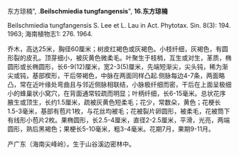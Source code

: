东方琼楠",
.**Beilschmiedia tungfangensis**",
**16.东方琼楠**

Beilschmiedia tungfangensis S. Lee et L. Lau in Act. Phytotax. Sin. 8(3): 194. 1963; 海南植物志1: 276. 1964.

乔木，高达25米，胸径60厘米；树皮红褐色或灰褐色。小枝纤细，灰褐色，有圆形裂的皮孔。顶芽细小，被灰黄色微柔毛。叶聚生于枝梢，互生或对生，革质，椭圆形或长椭圆形，长6-9(12)厘米，宽2-3(5)厘米，先端短渐尖，尖头钝，稀为渐尖或钝，基部楔形，干后带褐色，中脉在两面同样凸起.侧脉每边4-7条，两面略凸，常在近叶缘处弯曲且与邻近侧脉相联结，小脉极纤细而密，干后在上面呈极细小的蜂巢状小窝穴，在背面通常较疏而明显；叶柄纤细，长6-15毫米。总状花序腋生或顶生，长约1.5厘米，疏被灰黄色短柔毛；花少，常数朵，黄色；花梗长1.5-3毫米，基部有苞片1枚，与花丝均被毛；花被裂片卵圆形，被柔毛，花被筒下有线形小苞片2枚。果椭圆形，长2.5-4厘米，直径2-2.5厘米，平滑，光亮，两端圆形，熟后黑褐色；果梗长5-10毫米，粗3-4毫米。花期7月，果期9-11月。

产广东（海南尖峰岭）。生于山谷溪边密林中。
